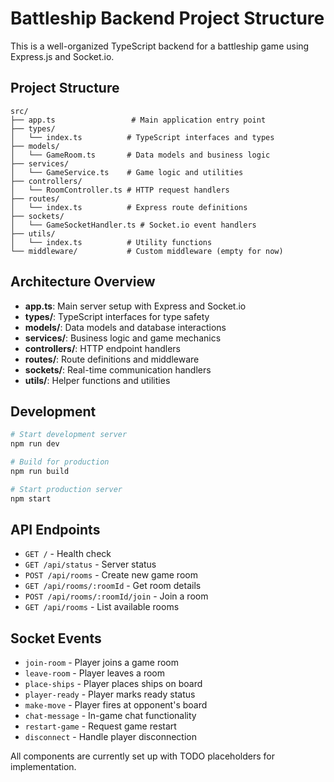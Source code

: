 # Battleship Backend Project Structure

This is a well-organized TypeScript backend for a battleship game using Express.js and Socket.io.

## Project Structure

```text
src/
├── app.ts                 # Main application entry point
├── types/
│   └── index.ts          # TypeScript interfaces and types
├── models/
│   └── GameRoom.ts       # Data models and business logic
├── services/
│   └── GameService.ts    # Game logic and utilities
├── controllers/
│   └── RoomController.ts # HTTP request handlers
├── routes/
│   └── index.ts          # Express route definitions
├── sockets/
│   └── GameSocketHandler.ts # Socket.io event handlers
├── utils/
│   └── index.ts          # Utility functions
└── middleware/           # Custom middleware (empty for now)
```

## Architecture Overview

- **app.ts**: Main server setup with Express and Socket.io
- **types/**: TypeScript interfaces for type safety
- **models/**: Data models and database interactions
- **services/**: Business logic and game mechanics
- **controllers/**: HTTP endpoint handlers
- **routes/**: Route definitions and middleware
- **sockets/**: Real-time communication handlers
- **utils/**: Helper functions and utilities

## Development

```bash
# Start development server
npm run dev

# Build for production
npm run build

# Start production server
npm start
```

## API Endpoints

- `GET /` - Health check
- `GET /api/status` - Server status
- `POST /api/rooms` - Create new game room
- `GET /api/rooms/:roomId` - Get room details
- `POST /api/rooms/:roomId/join` - Join a room
- `GET /api/rooms` - List available rooms

## Socket Events

- `join-room` - Player joins a game room
- `leave-room` - Player leaves a room
- `place-ships` - Player places ships on board
- `player-ready` - Player marks ready status
- `make-move` - Player fires at opponent's board
- `chat-message` - In-game chat functionality
- `restart-game` - Request game restart
- `disconnect` - Handle player disconnection

All components are currently set up with TODO placeholders for implementation.
